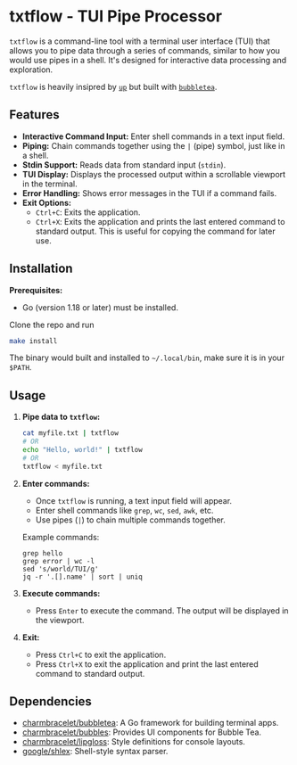 # txtflow - TUI Pipe Processor

`txtflow` is a command-line tool with a terminal user interface (TUI) that allows you to pipe data through a series of commands, similar to how you would use pipes in a shell. It's designed for interactive data processing and exploration.

`txtflow` is heavily insipred by [`up`](https://github.com/akavel/up) but built with [`bubbletea`](https://github.com/charmbracelet/bubbletea).

## Features

-   **Interactive Command Input:** Enter shell commands in a text input field.
-   **Piping:** Chain commands together using the `|` (pipe) symbol, just like in a shell.
-   **Stdin Support:** Reads data from standard input (`stdin`).
-   **TUI Display:** Displays the processed output within a scrollable viewport in the terminal.
-   **Error Handling:** Shows error messages in the TUI if a command fails.
-   **Exit Options:**
    -   `Ctrl+C`: Exits the application.
    -   `Ctrl+X`: Exits the application and prints the last entered command to standard output. This is useful for copying the command for later use.

## Installation

**Prerequisites:**

-   Go (version 1.18 or later) must be installed.

Clone the repo and run

```bash
make install
```

The binary would built and installed to `~/.local/bin`, make sure it is in your `$PATH`.

## Usage

1.  **Pipe data to `txtflow`:**

    ```bash
    cat myfile.txt | txtflow
    # OR
    echo "Hello, world!" | txtflow
    # OR
    txtflow < myfile.txt
    ```

2.  **Enter commands:**

    -   Once `txtflow` is running, a text input field will appear.
    -   Enter shell commands like `grep`, `wc`, `sed`, `awk`, etc.
    -   Use pipes (`|`) to chain multiple commands together.

    Example commands:

    ```
    grep hello
    grep error | wc -l
    sed 's/world/TUI/g'
    jq -r '.[].name' | sort | uniq
    ```

3.  **Execute commands:**

    -   Press `Enter` to execute the command. The output will be displayed in the viewport.

4.  **Exit:**

    -   Press `Ctrl+C` to exit the application.
    -   Press `Ctrl+X` to exit the application and print the last entered command to standard output.

## Dependencies

-   [charmbracelet/bubbletea](https://github.com/charmbracelet/bubbletea): A Go framework for building terminal apps.
-   [charmbracelet/bubbles](https://github.com/charmbracelet/bubbles): Provides UI components for Bubble Tea.
-   [charmbracelet/lipgloss](https://github.com/charmbracelet/lipgloss): Style definitions for console layouts.
-   [google/shlex](https://github.com/google/shlex):  Shell-style syntax parser.
